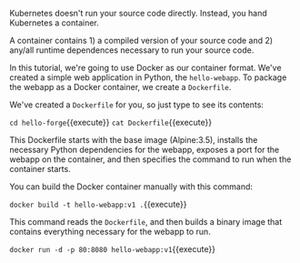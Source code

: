Kubernetes doesn't run your source code directly. Instead, you hand Kubernetes a container.

A container contains 1) a compiled version of your source code and 2) any/all runtime dependences necessary to run your source code.

In this tutorial, we're going to use Docker as our container format. We've created a simple web application in Python, the `hello-webapp`. To package the webapp as a Docker container, we create a `Dockerfile`.

We've created a `Dockerfile` for you, so just type to see its contents:

`cd hello-forge`{{execute}}
`cat Dockerfile`{{execute}}

This Dockerfile starts with the base image (Alpine:3.5), installs the necessary Python dependencies for the webapp, exposes a port for the webapp on the container, and then specifies the command to run when the container starts.

You can build the Docker container manually with this command:

`docker build -t hello-webapp:v1 .`{{execute}}

This command reads the `Dockerfile`, and then builds a binary image that contains everything necessary for the webapp to run.

`docker run -d -p 80:8080 hello-webapp:v1`{{execute}}
